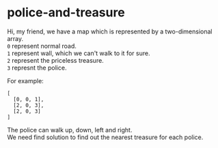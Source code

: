 # police-and-treasure   

Hi, my friend, we have a map which is represented by a two-dimensional array.   
`0` represent normal road.  
`1` represent wall, which we can't walk to it for sure.  
`2` represent the priceless treasure.  
`3` represnt the police.  

For example:  
```
[
  [0, 0, 1],
  [2, 0, 3],
  [2, 0, 3]
]
```
The police can walk up, down, left and right.  
We need find solution to find out the nearest treasure for each police.   

